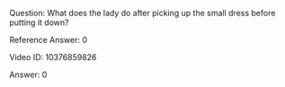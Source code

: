 Question: What does the lady do after picking up the small dress before putting it down?

Reference Answer: 0

Video ID: 10376859826

Answer: 0

